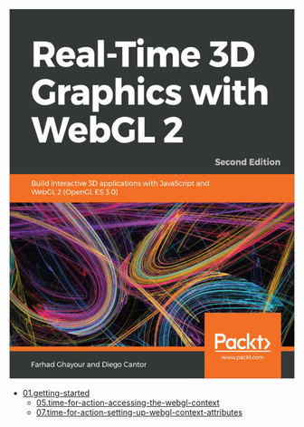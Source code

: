 ![](cover.png)

- [01.getting-started](01.getting-started)
  - [05.time-for-action-accessing-the-webgl-context](01.getting-started/05.time-for-action-accessing-the-webgl-context)
  - [07.time-for-action-setting-up-webgl-context-attributes](01.getting-started/07.time-for-action-setting-up-webgl-context-attributes)
